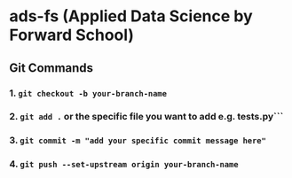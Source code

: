 # ads-fs (Applied Data Science by Forward School)

## Git Commands

### 1. ```git checkout -b your-branch-name```
### 2. ```git add .``` or the specific file you want to add e.g. tests.py```
### 3. ```git commit -m "add your specific commit message here"```
### 4. ```git push --set-upstream origin your-branch-name```
